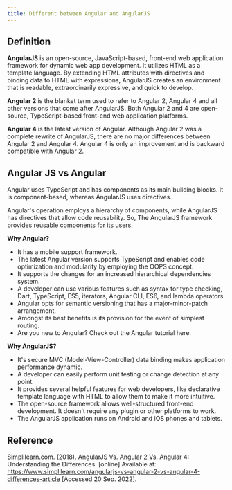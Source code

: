 ```yaml
---
title: Different between Angular and AngularJS
---
```


## Definition

**AngularJS** is an open-source, JavaScript-based, front-end web application
framework for dynamic web app development. It utilizes HTML as a template
language. By extending HTML attributes with directives and binding data to HTML
with expressions, AngularJS creates an environment that is
readable, extraordinarily expressive, and quick to develop.

**Angular 2** is the blanket term used to refer to Angular 2, Angular 4 and all
other versions that come after AngularJS. Both Angular 2 and 4 are open-source,
TypeScript-based front-end web application platforms.

**Angular 4** is the latest version of Angular. Although Angular 2 was a
complete rewrite of AngularJS, there are no major differences between Angular 2
and Angular 4. Angular 4 is only an improvement and is backward compatible with
Angular 2.

## Angular JS vs Angular

Angular uses TypeScript and has components as its main building blocks. It is component-based,
whereas AngularJS uses directives.

Angular's operation employs a hierarchy of components, while AngularJS has
directives that allow code reusability. So, The AngularJS framework provides
reusable components for its users.

**Why Angular?**

- It has a mobile support framework.
- The latest Angular version supports TypeScript and enables code optimization
  and modularity by employing the OOPS concept.
- It supports the changes for an increased hierarchical dependencies system.
- A developer can use various features such as syntax for type checking, Dart,
  TypeScript, ES5, iterators, Angular CLI, ES6, and lambda operators.
- Angular opts for semantic versioning that has a major-minor-patch arrangement.
- Amongst its best benefits is its provision for the event of simplest routing.
- Are you new to Angular? Check out the Angular tutorial here.

**Why AngularJS?**

- It's secure MVC (Model-View-Controller) data binding makes application
  performance dynamic.
- A developer can easily perform unit testing or change detection at any point.
- It provides several helpful features for web developers, like declarative
  template language with HTML to allow them to make it more intuitive.
- The open-source framework allows well-structured front-end development. It
  doesn't require any plugin or other platforms to work.
- The AngularJS application runs on Android and iOS phones and tablets.

## Reference

Simplilearn.com. (2018). AngularJS Vs. Angular 2 Vs. Angular 4: Understanding
the Differences. [online] Available at:
<https://www.simplilearn.com/angularjs-vs-angular-2-vs-angular-4-differences-article>
[Accessed 20 Sep. 2022].
